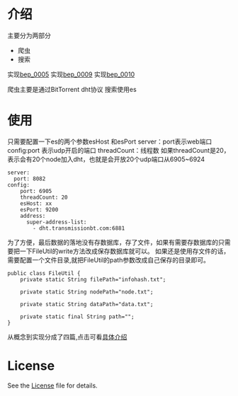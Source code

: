 # 介绍
主要分为两部分
- 爬虫
- 搜索

实现[bep_0005](http://www.bittorrent.org/beps/bep_0005.html)
实现[bep_0009](http://www.bittorrent.org/beps/bep_0009.html)
实现[bep_0010](http://www.bittorrent.org/beps/bep_0010.html)

爬虫主要是通过BitTorrent dht协议
搜索使用es
# 使用

只需要配置一下es的两个参数esHost 和esPort
server：port表示web端口
config:port 表示udp开启的端口
threadCount：线程数
如果threadCount是20，表示会有20个node加入dht，也就是会开放20个udp端口从6905~6924
```
server:
  port: 8082
config:
    port: 6905
    threadCount: 20
    esHost: xx
    esPort: 9200
    address:
      super-address-list:
        - dht.transmissionbt.com:6881
```

为了方便，最后数据的落地没有存数据库，存了文件，如果有需要存数据库的只需要把一下FileUtil的write方法改成保存数据库就可以。
如果还是使用存文件的话，需要配置一个文件目录,就把FileUtil的path参数改成自己保存的目录即可。
```
public class FileUtil {
    private static String filePath="infohash.txt";

    private static String nodePath="node.txt";

    private static String dataPath="data.txt";

    private static final String path="";
}
```
从概念到实现分成了四篇,点击可看[具体介绍](https://www.cnblogs.com/mistletoe9527/p/10734762.html)
# License
See the [License](https://github.com/mistletoe9527/dht-spider/blob/master/LICENSE) file for details.

